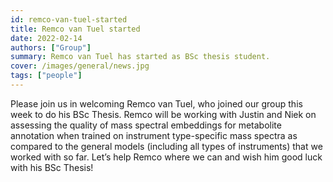 ```yaml
---
id: remco-van-tuel-started
title: Remco van Tuel started
date: 2022-02-14
authors: ["Group"]
summary: Remco van Tuel has started as BSc thesis student.
cover: /images/general/news.jpg
tags: ["people"]
---
```


Please join us in welcoming Remco van Tuel, who joined our group this week to do his BSc Thesis. Remco will be working with Justin and Niek on assessing the quality of mass spectral embeddings for metabolite annotation when trained on instrument type-specific mass spectra as compared to the general models (including all types of instruments) that we worked with so far. Let’s help Remco where we can and wish him good luck with his BSc Thesis!